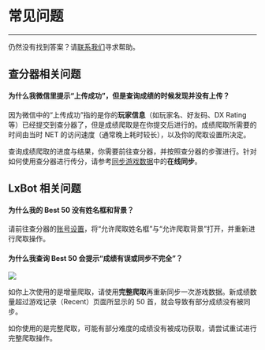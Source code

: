 # 常见问题

---

仍然没有找到答案？请[联系我们](/docs/about#联系我们)寻求帮助。

## 查分器相关问题

#### 为什么我微信里提示“上传成功”，但是查询成绩的时候发现并没有上传？

因为微信中的“上传成功”指的是你的**玩家信息**（如玩家名、好友码、DX Rating 等）已经提交到查分器了，但是成绩爬取是在你提交后进行的。成绩爬取所需要的时间由当时 NET 的访问速度（通常晚上耗时较长），以及你的爬取设置所决定。

查询成绩爬取的进度与结果，你需要前往查分器，并按照查分器的步骤进行。针对如何使用查分器进行传分，请参考[同步游戏数据](/docs/sync)中的**在线同步**。

## LxBot 相关问题

#### 为什么我的 Best 50 没有姓名框和背景？

请前往查分器的[账号设置](/user/settings)，将“允许爬取姓名框”与“允许爬取背景”打开，并重新进行爬取操作。

#### 为什么我查询 Best 50 会提示“成绩有误或同步不完全”？

![](https://image.lxns.net/i/2024/02/19/102647.png)

如你上次使用的是增量爬取，请使用**完整爬取**再重新同步一次游戏数据。新成绩数量超过游戏记录（Recent）页面所显示的 50 首，就会导致有部分成绩没有被同步。

如你使用的是完整爬取，可能有部分难度的成绩没有被成功获取，请尝试重试进行完整爬取操作。
